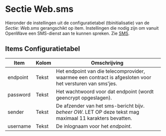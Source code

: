 # Sectie Web.sms

Hieronder de instellingen uit de configuratietabel (tbinitialisatie) van de *Sectie: Web.sms* gerangschikt op item.
Instellingen die nodig zijn om vanuit OpenWave een SMS-dienst aan te kunnen spreken.
Zie [SMS](/docs/instellen_inrichten/sms.md).

## Items Configuratietabel

| Item | Kolom | Omschrijving |
|---|---|---|
| endpoint | Tekst |Het endpoint van die telecomprovider, waarmee een contract is afgesloten voor het versturen van sms'jes. |
| password | Tekst |Het wachtwoord voor dat endpoint (wordt geencrypt opgeslagen). |
| sender | Tekst | De afzender van het sms-bericht bijv. *beheer OW*. LET OP deze tekst mag maximaal 11 karakters bevatten. |
| username | Tekst |De inlognaam voor het *endpoint*. |
